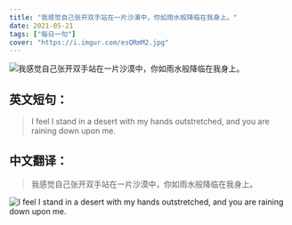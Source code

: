 ```yaml
---
title: "我感觉自己张开双手站在一片沙漠中，你如雨水般降临在我身上。"
date: 2021-05-21
tags: ["每日一句"]
cover: "https://i.imgur.com/esQRmM2.jpg"
---
```


![我感觉自己张开双手站在一片沙漠中，你如雨水般降临在我身上。](https://i.imgur.com/GkOQPl9.jpg)

## 英文短句：
> I feel I stand in a desert with my hands outstretched, and you are raining down upon me.

<!--more-->

## 中文翻译：
> 我感觉自己张开双手站在一片沙漠中，你如雨水般降临在我身上。

![I feel I stand in a desert with my hands outstretched, and you are raining down upon me.](https://i.imgur.com/QdjpMbc.jpg)

